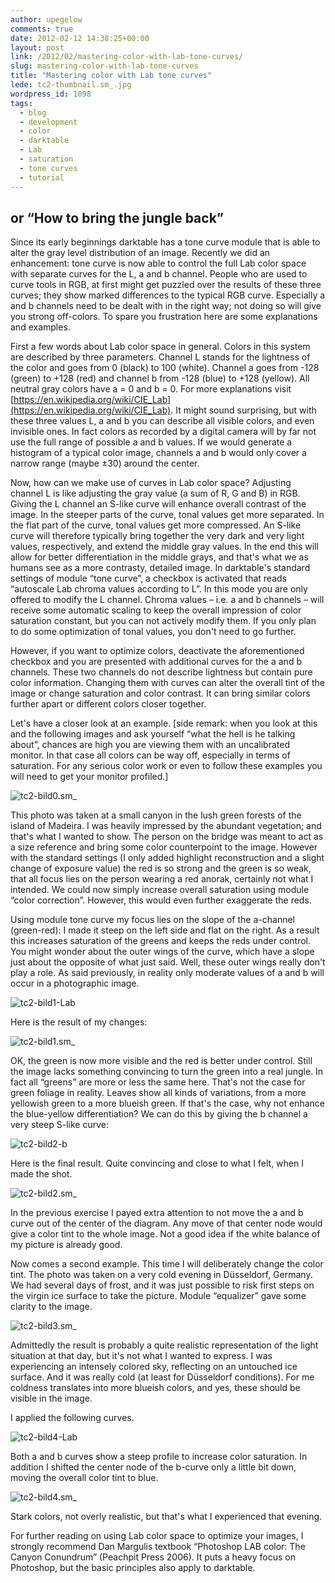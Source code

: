 ```yaml
---
author: upegelow
comments: true
date: 2012-02-12 14:38:25+00:00
layout: post
link: /2012/02/mastering-color-with-lab-tone-curves/
slug: mastering-color-with-lab-tone-curves
title: "Mastering color with Lab tone curves"
lede: tc2-thumbnail.sm_.jpg
wordpress_id: 1098
tags:
  - blog
  - development
  - color
  - darktable
  - Lab
  - saturation
  - tone curves
  - tutorial
---
```



## or “How to bring the jungle back”

Since its early beginnings darktable has a tone curve module that is able to alter the gray level distribution of an image. Recently we did an enhancement: tone curve is now able to control the full Lab color space with separate curves for the L, a and b channel. People who are used to curve tools in RGB, at first might get puzzled over the results of these three curves; they show marked differences to the typical RGB curve. Especially a and b channels need to be dealt with in the right way; not doing so will give you strong off-colors. To spare you frustration here are some explanations and examples.

First a few words about Lab color space in general. Colors in this system are described by three parameters. Channel L stands for the lightness of the color and goes from 0 (black) to 100 (white). Channel a goes from -128 (green) to +128 (red) and channel b from -128 (blue) to +128 (yellow). All neutral gray colors have a = 0 and b = 0. For more explanations visit [https://en.wikipedia.org/wiki/CIE_Lab](https://en.wikipedia.org/wiki/CIE_Lab). It might sound surprising, but with these three values L, a and b you can describe all visible colors, and even invisible ones. In fact colors as recorded by a digital camera will by far not use the full range of possible a and b values. If we would generate a histogram of a typical color image, channels a and b would only cover a narrow range (maybe ±30) around the center.

Now, how can we make use of curves in Lab color space? Adjusting channel L is like adjusting the gray value (a sum of R, G and B) in RGB. Giving the L channel an S-like curve will enhance overall contrast of the image. In the steeper parts of the curve, tonal values get more separated. In the flat part of the curve, tonal values get more compressed. An S-like curve will therefore typically bring together the very dark and very light values, respectively, and extend the middle gray values. In the end this will allow for better differentiation in the middle grays, and that's what we as humans see as a more contrasty, detailed image. In darktable's standard settings of module “tone curve”, a checkbox is activated that reads “autoscale Lab chroma values according to L”. In this mode you are only offered to modify the L channel. Chroma values&nbsp;– i.e. a and b channels&nbsp;– will receive some automatic scaling to keep the overall impression of color saturation constant, but you can not actively modify them. If you only plan to do some optimization of tonal values, you don't need to go further.

However, if you want to optimize colors, deactivate the aforementioned checkbox and you are presented with additional curves for the a and b channels. These two channels do not describe lightness but contain pure color information. Changing them with curves can alter the overall tint of the image or change saturation and color contrast. It can bring similar colors further apart or different colors closer together.

Let's have a closer look at an example. [side remark: when you look at this and the following images and ask yourself “what the hell is he talking about”, chances are high you are viewing them with an uncalibrated monitor. In that case all colors can be way off, especially in terms of saturation. For any serious color work or even to follow these examples you will need to get your monitor profiled.]

![tc2-bild0.sm_](tc2-bild0.sm_.jpg)

This photo was taken at a small canyon in the lush green forests of the island of Madeira. I was heavily impressed by the abundant vegetation; and that's what I wanted to show. The person on the bridge was meant to act as a size reference and bring some color counterpoint to the image. However with the standard settings (I only added highlight reconstruction and a slight change of exposure value) the red is so strong and the green is so weak, that all focus lies on the person wearing a red anorak, certainly not what I intended. We could now simply increase overall saturation using module “color correction”. However, this would even further exaggerate the reds.

Using module tone curve my focus lies on the slope of the a-channel (green-red): I made it steep on the left side and flat on the right. As a result this increases saturation of the greens and keeps the reds under control. You might wonder about the outer wings of the curve, which have a slope just about the opposite of what just said. Well, these outer wings really don't play a role. As said previously, in reality only moderate values of a and b will occur in a photographic image.

![tc2-bild1-Lab](tc2-bild1-Lab.jpg)

Here is the result of my changes:

![tc2-bild1.sm_](tc2-bild1.sm_.jpg)

OK, the green is now more visible and the red is better under control. Still the image lacks something convincing to turn the green into a real jungle. In fact all “greens” are more or less the same here. That's not the case for green foliage in reality. Leaves show all kinds of variations, from a more yellowish green to a more blueish green. If that's the case, why not enhance the blue-yellow differentiation? We can do this by giving the b channel a very steep S-like curve:

![tc2-bild2-b](tc2-bild2-b.jpg)

Here is the final result. Quite convincing and close to what I felt, when I made the shot.

![tc2-bild2.sm_](tc2-bild2.sm_.jpg)

In the previous exercise I payed extra attention to not move the a and b curve out of the center of the diagram. Any move of that center node would give a color tint to the whole image. Not a good idea if the white balance of my picture is already good.

Now comes a second example. This time I will deliberately change the color tint. The photo was taken on a very cold evening in Düsseldorf, Germany. We had several days of frost, and it was just possible to risk first steps on the virgin ice surface to take the picture. Module “equalizer” gave some clarity to the image.

![tc2-bild3.sm_](tc2-bild3.sm_.jpg)

Admittedly the result is probably a quite realistic representation of the light situation at that day, but it's not what I wanted to express. I was experiencing an intensely colored sky, reflecting on an untouched ice surface. And it was really cold (at least for Düsseldorf conditions). For me coldness translates into more blueish colors, and yes, these should be visible in the image.

I applied the following curves.

![tc2-bild4-Lab](tc2-bild4-Lab.jpg)

Both a and b curves show a steep profile to increase color saturation. In addition I shifted the center node of the b-curve only a little bit down, moving the overall color tint to blue.

![tc2-bild4.sm_](tc2-bild4.sm_.jpg)

Stark colors, not overly realistic, but that's what I experienced that evening.

For further reading on using Lab color space to optimize your images, I strongly recommend Dan Margulis textbook “Photoshop LAB color: The Canyon Conundrum” (Peachpit Press 2006). It puts a heavy focus on Photoshop, but the basic principles also apply to darktable.
